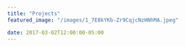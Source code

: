 ```yaml
---
title: "Projects"
featured_image: "/images/1_7E8kYKb-Zr9CqjcNzHNhMA.jpeg"

date: 2017-03-02T12:00:00-05:00
---
```


